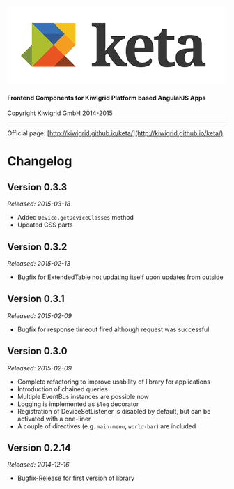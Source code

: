 ![keta](keta.png "keta")

#### Frontend Components for Kiwigrid Platform based AngularJS Apps

Copyright Kiwigrid GmbH 2014-2015

---

Official page: [http://kiwigrid.github.io/keta/](http://kiwigrid.github.io/keta/)

# Changelog

## Version 0.3.3

_Released: 2015-03-18_

* Added `Device.getDeviceClasses` method
* Updated CSS parts

## Version 0.3.2

_Released: 2015-02-13_

* Bugfix for ExtendedTable not updating itself upon updates from outside

## Version 0.3.1

_Released: 2015-02-09_

* Bugfix for response timeout fired although request was successful

## Version 0.3.0

_Released: 2015-02-09_

* Complete refactoring to improve usability of library for applications
* Introduction of chained queries
* Multiple EventBus instances are possible now
* Logging is implemented as `$log` decorator
* Registration of DeviceSetListener is disabled by default, but can be activated with a one-liner
* A couple of directives (e.g. `main-menu`, `world-bar`) are included

## Version 0.2.14

_Released: 2014-12-16_

* Bugfix-Release for first version of library
